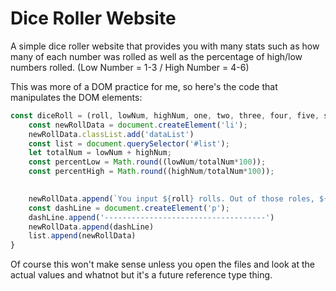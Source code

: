 # Dice Roller Website
A simple dice roller website that provides you with many stats such as how many of each number was rolled as well as the percentage of high/low numbers rolled. (Low Number = 1-3 / High Number = 4-6)

This was more of a DOM practice for me, so here's the code that manipulates the DOM elements:
```javascript
const diceRoll = (roll, lowNum, highNum, one, two, three, four, five, six) => {
    const newRollData = document.createElement('li');
    newRollData.classList.add('dataList')
    const list = document.querySelector('#list');
    let totalNum = lowNum + highNum;
    const percentLow = Math.round((lowNum/totalNum*100));
    const percentHigh = Math.round((highNum/totalNum*100));
    

    newRollData.append(`You input ${roll} rolls. Out of those roles, ${lowNum} were low, and ${highNum} were high. Approximately ${percentLow}% were low numbers, and ${percentHigh}% were high numbers. ${one} ones were rolled, ${two} twos were rolled, ${three} three's were rolled, ${four} fours were rolled, ${five} fives were rolled, ${six} sixes were rolled.`)
    const dashLine = document.createElement('p');
    dashLine.append('------------------------------------')
    newRollData.append(dashLine)
    list.append(newRollData)
}
```
Of course this won't make sense unless you open the files and look at the actual values and whatnot but it's a future reference type thing.